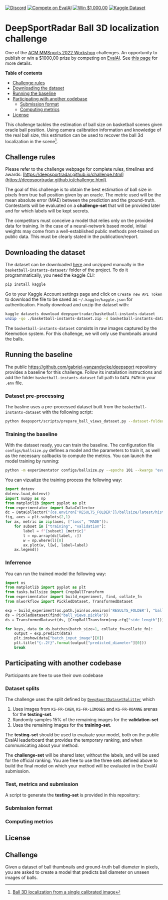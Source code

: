 [![Discord](https://badgen.net/badge/icon/discord?icon=discord&label)](https://discord.gg/JvMQgMkpkm)
[![Compete on EvalAI](https://badgen.net/badge/compete%20on/EvalAI/blue)](https://eval.ai/web/challenges/challenge-page/1685/overview)
[![Win $1,000.00](https://badgen.net/badge/win/%241%2C000.00/yellow)](http://mmsports.multimedia-computing.de/mmsports2022/challenge.html)
[![Kaggle Dataset](https://badgen.net/badge/kaggle/dataset/blue)](https://www.kaggle.com/datasets/deepsportradar/basketball-instants-dataset)


# DeepSportRadar Ball 3D localization challenge

One of the [ACM MMSports 2022 Workshop](http://mmsports.multimedia-computing.de/mmsports2022/index.html) challenges. An opportunity to publish or win a $1000,00 prize by competing on [EvalAI](https://eval.ai/web/challenges/challenge-page/1688/overview). See [this page](http://mmsports.multimedia-computing.de/mmsports2022/challenge.html) for more details.

**Table of contents**
- [Challenge rules](#challenge-rules)
- [Downloading the dataset](#downloading-the-dataset)
- [Running the baseline](#running-the-baseline)
- [Participating with another codebase](#participating-with-another-codebase)
  - [Submission format](#submission-format)
  - [Computing metrics](#computing-metrics)
- [License](#license)

This challenge tackles the estimation of ball size on basketball scenes given oracle ball position. Using camera calibration information and knowledge of the real ball size, this estimation can be used to recover the ball 3d localization in the scene[^1].

## Challenge rules

Please refer to the challenge webpage for complete rules, timelines and awards: [https://deepsportradar.github.io/challenge.html](https://deepsportradar.github.io/challenge.html).

The goal of this challenge is to obtain the best estimation of ball size in pixels from true ball position given by an oracle. The metric used will be the mean absolute error (MAE) between the prediction and the ground-truth.
Contestants will be evaluated on a **challenge-set** that will be provided later and for which labels will be kept secrets.

The competitors must conceive a model that relies only on the provided data for training. In the case of a neural-network based model, initial weights may come from a well-established public methods pret-trained on public data. This must be clearly stated in the publication/report.

## Downloading the dataset

The dataset can be downloaded [here](https://www.kaggle.com/datasets/deepsportradar/basketball-instants-dataset) and unzipped manually in the `basketball-instants-dataset/` folder of the project. To do it programmatically, you need the kaggle CLI:

```bash
pip install kaggle
```

Go to your Kaggle Account settings page and click on `Create new API Token` to download the file to be saved as `~/.kaggle/kaggle.json` for authentication. Finally download and unzip the dataset with:

```bash
kaggle datasets download deepsportradar/basketball-instants-dataset
unzip -qo ./basketball-instants-dataset.zip -d basketball-instants-dataset
```

The `basketball-instants-dataset` consists in raw images captured by the Keemotion system. For this challenge, we will only use thumbnails around the balls.

## Running the baseline

The public https://github.com/gabriel-vanzandycke/deepsport repository provides a baseline for this challenge.
Follow its installation instructions and add the folder `basketball-instants-dataset` full path to `DATA_PATH` in your `.env` file.

### Dataset pre-processing

The basline uses a pre-processed dataset built from the `basketball-instants-dataset` with the following script:
```bash
python deepsport/scripts/prepare_ball_views_dataset.py --dataset-folder basketball-instants-dataset
```

### Training the baseline

With the dataset ready, you can train the baseline.
The configuration file `configs/ballsize.py` defines a model and the parameters to train it, as well as the necessary callbacks to compute the metrics. You can launch the model training by running:
```bash
python -m experimentator configs/ballsize.py --epochs 101 --kwargs "eval_epochs=range(0,101,20)"
```

You can vizualize the training process the following way:

```python
import dotenv
dotenv.load_dotenv()
import numpy as np
from matplotlib import pyplot as plt
from experimentator import DataCollector
dc = DataCollector("{os.environ['RESULTS_FOLDER']}/ballsize/latest/history.dcp")
fig, axes = plt.subplots(2,1)
for ax, metric in zip(axes, ["loss", "MADE"]):
    for subset in ["training", "validation"]:
        label = f"{subset}_{metric}"
        l = np.array(dc[label, :])
        w = np.where(l)[0]
        ax.plot(w, l[w], label=label)
    ax.legend()
```

### Inferrence

You can run the trained model the following way:
```python
import os
from matplotlib import pyplot as plt
from tasks.ballsize import CropBallTransform
from experimentator import build_experiment, find, collate_fn
from mlworkflow import PickledDataset, TransformedDataset

exp = build_experiment(os.path.join(os.environ['RESULTS_FOLDER'], "ballsize/latest/config.py"), robust=True)
ds = PickledDataset(find("ball_views.pickle"))
ds = TransformedDataset(ds, [CropBallTransform(exp.cfg["side_length"])])

for keys, data in ds.batches(batch_size=1, collate_fn=collate_fn):
    output = exp.predict(data)
    plt.imshow(data["batch_input_image"][0])
    plt.title("{:.2f}".format(output["predicted_diameter"][0]))
    break
```

## Participating with another codebase

Participants are free to use their own codebase 


### Dataset splits

The challenge uses the split defined by [`DeepSportDatasetSplitter`](https://gitlab.com/deepsport/deepsport_utilities/-/blob/main/deepsport_utilities/ds/instants_dataset/dataset_splitters.py#L6) which
1. Uses images from `KS-FR-CAEN`, `KS-FR-LIMOGES` and `KS-FR-ROANNE` arenas for the **testing-set**.
2. Randomly samples 15% of the remaining images for the **validation-set**
3. Uses the remaining images for the **training-set**.

The **testing-set** should be used to evaluate your model, both on the public EvalAI leaderboard that provides the temporary ranking, and when communicating about your method.

The **challenge-set** will be shared later, without the labels, and will be used for the official ranking. You are free to use the three sets defined above to build the final model on which your method will be evaluated in the EvalAI submission.



### Test, metrics and submission

A script to generate the **testing-set** is provided in this repository:

### Submission format
### Computing metrics

## License




## Challenge
Given a dataset of ball thumbnails and ground-truth ball diameter in pixels, you are asked to create a model that predicts ball diameter on unseen images of balls.


[^1]: [Ball 3D localization from a single calibrated image](https://arxiv.org/abs/2204.00003)
